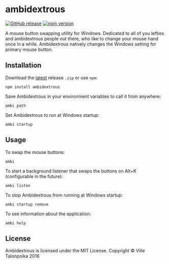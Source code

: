 # ambidextrous

[![GitHub release](https://img.shields.io/github/release/Nanofus/ambidextrous.svg)]() [![npm version](https://badge.fury.io/js/ambidextrous.svg)](https://badge.fury.io/js/ambidextrous)

A mouse button swapping utility for Windows. Dedicated to all of you lefties and ambidextrous people out there, who like to change your mouse hand once in a while. Ambidextrous natively changes the Windows setting for primary mouse button.

## Installation

Download the [latest](https://github.com/Nanofus/ambidextrous/releases/latest) release `.zip` or use `npm`:
```
npm install ambidextrous
```
Save Ambidextrous in your environment variables to call it from anywhere:
```
ambi path
```
Set Ambidextrous to run at Windows startup:
```
ambi startup
```

## Usage
To swap the mouse buttons:
```
ambi
```
To start a background listener that swaps the buttons on Alt+K (configurable in the future):
```
ambi listen
```
To stop Ambidextrous from running at Windows startup:
```
ambi startup remove
```
To see information about the application:
```
ambi help
```

## License
Ambidextrous is licensed under the MIT License. Copyright © Ville Talonpoika 2016
